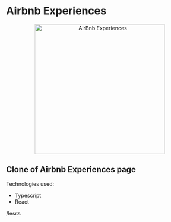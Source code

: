 # Airbnb Experiences

<p align="center" >
  <img width="350" alt="AirBnb Experiences" src="https://user-images.githubusercontent.com/87744767/153119295-1f5c26dd-ab82-40de-a3cb-fb25de5140fd.png">
</p>

## Clone of Airbnb Experiences page
Technologies used:
- Typescript
- React

/lesrz.
